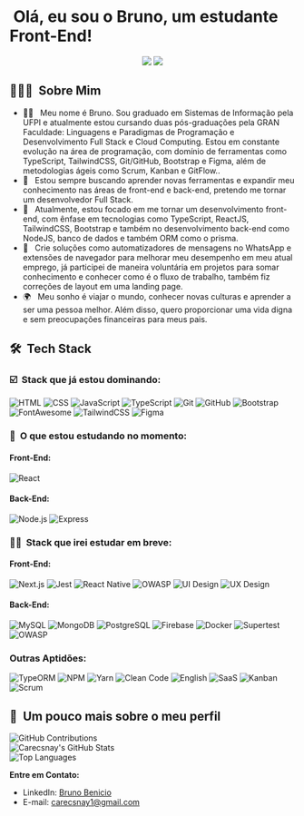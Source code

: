 <h1>&nbsp;Olá, eu sou o Bruno, um estudante Front-End!</h1>
<p align="center">
  <a href="https://www.linkedin.com/in/brunobeniciopi"><img src="https://img.shields.io/badge/-Bruno%20Benicio-0077B5?style=flat-square&logo=Linkedin&logoColor=white"/></a>
  <a href="mailto:carecsnay1@gmail.com"><img src="https://img.shields.io/badge/Email-D14836?style=flat-square&logo=Gmail&logoColor=white"/></a>
</p>

<h2>👨🏻‍💻 &nbsp;Sobre Mim</h2>

-   🧑‍🦱 &nbsp; Meu nome é Bruno. Sou graduado em Sistemas de Informação pela UFPI e atualmente estou cursando duas pós-graduações pela GRAN Faculdade: Linguagens e Paradigmas de Programação e Desenvolvimento Full Stack e Cloud Computing. Estou em constante evolução na área de programação, com domínio de ferramentas como TypeScript, TailwindCSS, Git/GitHub, Bootstrap e Figma, além de metodologias ágeis como Scrum, Kanban e GitFlow..
-   🤖 &nbsp; Estou sempre buscando aprender novas ferramentas e expandir meu conhecimento nas áreas de front-end e back-end, pretendo me tornar um desenvolvedor Full Stack.
-   🚀 &nbsp; Atualmente, estou focado em me tornar um desenvolvimento front-end, com ênfase em tecnologias como TypeScript, ReactJS, TailwindCSS, Bootstrap e também no desenvolvimento back-end como NodeJS, banco de dados e também ORM como o prisma.
-   💼 &nbsp; Crie soluções como automatizadores de mensagens no WhatsApp e extensões de navegador para melhorar meu desempenho em meu atual emprego, já participei de maneira voluntária em projetos para somar conhecimento e conhecer como é o fluxo de trabalho, também fiz correções de layout em uma landing page.
-   🌍 &nbsp; Meu sonho é viajar o mundo, conhecer novas culturas e aprender a ser uma pessoa melhor. Além disso, quero proporcionar uma vida digna e sem preocupações financeiras para meus pais.

<h2>🛠 &nbsp;Tech Stack</h2>

<h3>☑️ &nbsp;Stack que já estou dominando:</h3>

![HTML](https://img.shields.io/badge/-HTML-333333?style=flat&logo=HTML5)
![CSS](https://img.shields.io/badge/-CSS-333333?style=flat&logo=CSS3&logoColor=1572B6)
![JavaScript](https://img.shields.io/badge/-JavaScript-333333?style=flat&logo=javascript)
![TypeScript](https://img.shields.io/badge/-TypeScript-333333?style=flat&logo=typescript&logoColor=2D79C7)
![Git](https://img.shields.io/badge/-Git-333333?style=flat&logo=git)
![GitHub](https://img.shields.io/badge/-GitHub-333333?style=flat&logo=github)
![Bootstrap](https://img.shields.io/badge/-Bootstrap-333333?style=flat&logo=bootstrap)
![FontAwesome](https://img.shields.io/badge/-FontAwesome-333333?style=flat&logo=font-awesome)
![TailwindCSS](https://img.shields.io/badge/-TailwindCSS-333333?style=flat&logo=tailwindcss)
![Figma](https://img.shields.io/badge/-Figma-333333?style=flat&logo=figma)


<h3>📔 &nbsp;O que estou estudando no momento:</h3>

<h4>Front-End:</h4>

![React](https://img.shields.io/badge/-React-333333?style=flat&logo=react)

<h4>Back-End:</h4>

![Node.js](https://img.shields.io/badge/-Node.js-333333?style=flat&logo=node.js)
![Express](https://img.shields.io/badge/-Express-333333?style=flat&logo=express)


<h3>👨‍💻 &nbsp;Stack que irei estudar em breve:</h3>

<h4>Front-End:</h4>

![Next.js](https://img.shields.io/badge/-Next.js-333333?style=flat&logo=next.js)
![Jest](https://img.shields.io/badge/-Jest-333333?style=flat&logo=jest)
![React Native](https://img.shields.io/badge/-React%20Native-333333?style=flat&logo=react)
![OWASP](https://img.shields.io/badge/-OWASP-333333?style=flat&logo=owasp)
![UI Design](https://img.shields.io/badge/UI%20Design-333333?style=flat&logo) 
![UX Design](https://img.shields.io/badge/UX%20Design-333333?style=flat&logo=uxdesigner)

<h4>Back-End:</h4>

![MySQL](https://img.shields.io/badge/-MySQL-333333?style=flat&logo=mysql)
![MongoDB](https://img.shields.io/badge/-MongoDB-333333?style=flat&logo=mongodb)
![PostgreSQL](https://img.shields.io/badge/-PostgreSQL-333333?style=flat&logo=postgresql)
![Firebase](https://img.shields.io/badge/-Firebase-333333?style=flat&logo=firebase)
![Docker](https://img.shields.io/badge/-Docker-333333?style=flat&logo=docker)
![Supertest](https://img.shields.io/badge/-Supertest-333333?style=flat&logo=supertest)
![OWASP](https://img.shields.io/badge/-OWASP-333333?style=flat&logo=owasp)

<h3>Outras Aptidões:</h4>

![TypeORM](https://img.shields.io/badge/TypeORM-333333.svg?style=flat&logo=typeorm)
![NPM](https://img.shields.io/badge/-npm-333333?style=flat&logo=npm)
![Yarn](https://img.shields.io/badge/-Yarn-333333?style=flat&logo=yarn)
![Clean Code](https://img.shields.io/badge/-Clean%20Code-333333?style=flat&logo=clean-code)
![English](https://img.shields.io/badge/-English-333333?style=flat&logo=english)
![SaaS](https://img.shields.io/badge/-SaaS-333333?style=flat&logo=saas)
![Kanban](https://img.shields.io/badge/-Kanban-333333?style=flat&logo=kanban)
![Scrum](https://img.shields.io/badge/-Scrum-333333?style=flat&logo=scrum)

<h2>🚀 &nbsp;Um pouco mais sobre o meu perfil</h2>

![GitHub Contributions](https://github-readme-streak-stats.herokuapp.com/?user=Carecsnay&theme=dracula)<br>
![Carecsnay's GitHub Stats](https://github-readme-stats.vercel.app/api?username=Carecsnay&show_icons=true&theme=dracula)<br> 
![Top Languages](https://github-readme-stats.vercel.app/api/top-langs/?username=Carecsnay&layout=compact&theme=dracula) 

**Entre em Contato:**

-   LinkedIn: [Bruno Benicio](https://www.linkedin.com/in/brunobeniciopi/)
-   E-mail: [carecsnay1@gmail.com](mailto:carecsnay1@gmail.com)
